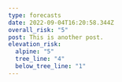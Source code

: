 ```yaml
---
type: forecasts
date: 2022-09-04T16:20:58.344Z
overall_risk: "5"
post: T﻿his is another post.
elevation_risk:
  alpine: "5"
  tree_line: "4"
  below_tree_line: "1"
---
```

